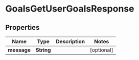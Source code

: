 

# GoalsGetUserGoalsResponse


## Properties

| Name | Type | Description | Notes |
|------------ | ------------- | ------------- | -------------|
|**message** | **String** |  |  [optional] |



